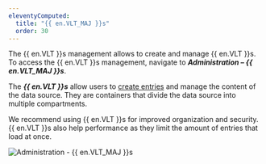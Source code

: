 ```yaml
---
eleventyComputed:
  title: "{{ en.VLT_MAJ }}s"
  order: 30
---
```

The {{ en.VLT }}s management allows to create and manage {{ en.VLT }}s. To access the {{ en.VLT }}s management, navigate to ***Administration – {{ en.VLT_MAJ }}s***.  

The ***{{ en.VLT }}s*** allow users to [create entries](/server/web-interface/vault/entries/create-entries-manually/) and manage the content of the data source. They are containers that divide the data source into multiple compartments.  

We recommend using {{ en.VLT }}s for improved organization and security. {{ en.VLT }}s also help performance as they limit the amount of entries that load at once.  

![Administration - {{ en.VLT_MAJ }}s](https://cdnweb.devolutions.net/docs/en/server/ServerOp6110.png)
